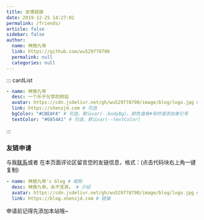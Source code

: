 ```yaml
---
title: 友情链接
date: 2019-12-25 14:27:01
permalink: /friends/
article: false
sidebar: false
author:
  name: 神族九帝
  link: https://github.com/wu529778790
  permalink: null
  categories: null
---
```


<!--
普通卡片列表容器，可用于友情链接、项目推荐、古诗词展示等。
cardList 后面可跟随一个数字表示每行最多显示多少个，选值范围1~4，默认3。在小屏时会根据屏幕宽度减少每行显示数量。
-->

::: cardList

```yaml
- name: 神族九帝
  desc: 一个乐于分享的网站
  avatar: https://cdn.jsdelivr.net/gh/wu529778790/image/blog/logo.jpg # 可选
  link: https://shenzjd.com # 可选
  bgColor: "#CBEAFA" # 可选，默认var(--bodyBg)。颜色值有#号时请添加单引号
  textColor: "#6854A1" # 可选，默认var(--textColor)
```

:::

### 友链申请

与我[联系](/about/#联系)或者 在本页面评论区留言您的友链信息，格式：(点击代码块右上角一键复制)

```yaml
- name: 神族九帝's blog # 昵称
  desc: 神族九帝，永不言弃。 # 介绍
  avatar: https://cdn.jsdelivr.net/gh/wu529778790/image/blog/logo.jpg # 头像
  link: https://blog.shenzjd.com # 链接
```

申请前记得先添加本站哦~
